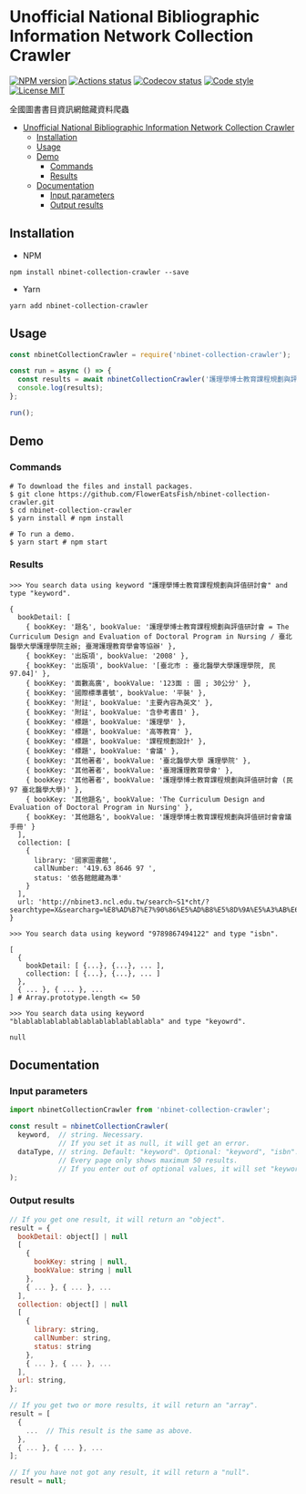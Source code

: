 # Unofficial National Bibliographic Information Network Collection Crawler

[![NPM version](https://img.shields.io/npm/v/nbinet-collection-crawler.svg)](https://www.npmjs.com/package/nbinet-collection-crawler)
[![Actions status](https://github.com/FlowerEatsFish/nbinet-collection-crawler/actions/workflows/build.yml/badge.svg?branch=main)](https://github.com/FlowerEatsFish/nbinet-collection-crawler/actions)
[![Codecov status](https://codecov.io/gh/FlowerEatsFish/nbinet-collection-crawler/branch/main/graph/badge.svg)](https://codecov.io/gh/FlowerEatsFish/nbinet-collection-crawler/commits)
[![Code style](https://img.shields.io/badge/code_style-biome-blue.svg)](https://biomejs.dev/)
[![License MIT](https://img.shields.io/badge/license-MIT-blue.svg)](https://opensource.org/licenses/MIT)

全國圖書書目資訊網館藏資料爬蟲

- [Unofficial National Bibliographic Information Network Collection Crawler](#unofficial-national-bibliographic-information-network-collection-crawler)
  - [Installation](#installation)
  - [Usage](#usage)
  - [Demo](#demo)
    - [Commands](#commands)
    - [Results](#results)
  - [Documentation](#documentation)
    - [Input parameters](#input-parameters)
    - [Output results](#output-results)

## Installation

- NPM

```shell
npm install nbinet-collection-crawler --save
```

- Yarn

```shell
yarn add nbinet-collection-crawler
```

## Usage

```javascript
const nbinetCollectionCrawler = require('nbinet-collection-crawler');

const run = async () => {
  const results = await nbinetCollectionCrawler('護理學博士教育課程規劃與評值研討會', 'keyword');
  console.log(results);
};

run();
```

## Demo

### Commands

```shell
# To download the files and install packages.
$ git clone https://github.com/FlowerEatsFish/nbinet-collection-crawler.git
$ cd nbinet-collection-crawler
$ yarn install # npm install

# To run a demo.
$ yarn start # npm start
```

### Results

```shell
>>> You search data using keyword "護理學博士教育課程規劃與評值研討會" and type "keyword".

{
  bookDetail: [
    { bookKey: '題名', bookValue: '護理學博士教育課程規劃與評值研討會 = The Curriculum Design and Evaluation of Doctoral Program in Nursing / 臺北醫學大學護理學院主辦; 臺灣護理教育學會等協辦' },
    { bookKey: '出版項', bookValue: '2008' },
    { bookKey: '出版項', bookValue: '[臺北市 : 臺北醫學大學護理學院, 民97.04]' },
    { bookKey: '面數高廣', bookValue: '123面 : 圖 ; 30公分' },
    { bookKey: '國際標準書號', bookValue: '平裝' },
    { bookKey: '附註', bookValue: '主要內容為英文' },
    { bookKey: '附註', bookValue: '含參考書目' },
    { bookKey: '標題', bookValue: '護理學' },
    { bookKey: '標題', bookValue: '高等教育' },
    { bookKey: '標題', bookValue: '課程規劃設計' },
    { bookKey: '標題', bookValue: '會議' },
    { bookKey: '其他著者', bookValue: '臺北醫學大學 護理學院' },
    { bookKey: '其他著者', bookValue: '臺灣護理教育學會' },
    { bookKey: '其他著者', bookValue: '護理學博士教育課程規劃與評值研討會 (民97 臺北醫學大學)' },
    { bookKey: '其他題名', bookValue: 'The Curriculum Design and Evaluation of Doctoral Program in Nursing' },
    { bookKey: '其他題名', bookValue: '護理學博士教育課程規劃與評值研討會會議手冊' }
  ],
  collection: [
    {
      library: '國家圖書館',
      callNumber: '419.63 8646 97 ',
      status: '依各館館藏為準'
    }
  ],
  url: 'http://nbinet3.ncl.edu.tw/search~S1*cht/?searchtype=X&searcharg=%E8%AD%B7%E7%90%86%E5%AD%B8%E5%8D%9A%E5%A3%AB%E6%95%99%E8%82%B2%E8%AA%B2%E7%A8%8B%E8%A6%8F%E5%8A%83%E8%88%87%E8%A9%95%E5%80%BC%E7%A0%94%E8%A8%8E%E6%9C%83&searchscope=1'
}
```

```shell
>>> You search data using keyword "9789867494122" and type "isbn".

[
  {
    bookDetail: [ {...}, {...}, ... ],
    collection: [ {...}, {...}, ... ]
  },
  { ... }, { ... }, ...
] # Array.prototype.length <= 50
```

```shell
>>> You search data using keyword "blablablablablablablablablablablabla" and type "keyowrd".

null
```

## Documentation

### Input parameters

```javascript
import nbinetCollectionCrawler from 'nbinet-collection-crawler';

const result = nbinetCollectionCrawler(
  keyword,  // string. Necessary.
            // If you set it as null, it will get an error.
  dataType, // string. Default: "keyword". Optional: "keyword", "isbn".
            // Every page only shows maximum 50 results.
            // If you enter out of optional values, it will set "keyword".
);
```

### Output results

```javascript
// If you get one result, it will return an "object".
result = {
  bookDetail: object[] | null
  [
    {
      bookKey: string | null,
      bookValue: string | null
    },
    { ... }, { ... }, ...
  ],
  collection: object[] | null
  [
    {
      library: string,
      callNumber: string,
      status: string
    },
    { ... }, { ... }, ...
  ],
  url: string,
};

// If you get two or more results, it will return an "array".
result = [
  {
    ...  // This result is the same as above.
  },
  { ... }, { ... }, ...
];

// If you have not got any result, it will return a "null".
result = null;
```
